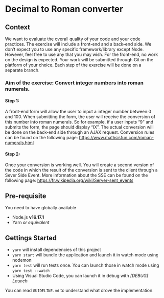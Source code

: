 # Decimal to Roman converter

## Context

We want to evaluate the overall quality of your code and your code practices.
The exercise will include a front-end and a back-end side. We don’t expect you to use any
specific framework/library except Node. However, feel free to use any that you may wish.
For the front-end, no work on the design is expected.
Your work will be submitted through Git on the platform of your choice. Each step of the
exercise will be done on a separate branch.
### Aim of the exercise: Convert integer numbers into roman numerals.

#### Step 1:
A front-end form will allow the user to input a integer number between 0 and 100. When
submitting the form, the user will receive the conversion of this number into roman numerals.
So for example, if a user inputs “9” and submits the form, the page should display “IX”.
The actual conversion will be done on the back-end side through an AJAX request.
Conversion rules can be found on the following page:
https://www.mathsisfun.com/roman-numerals.html

#### Step 2:
Once your conversion is working well. You will create a second version of the code in which
the result of the conversion is sent to the client through a Sever Side Event.
More information about the SSE can be found on the following page:
https://fr.wikipedia.org/wiki/Server-sent_events

## Pre-requisite
You need to have globally available
- Node.js **v16.17.1**
- Yarn _or equivalent_


## Gettings Started

- `yarn` will install dependencies of this project
- `yarn start` will bundle the application and launch it in watch mode using nodemon
- `yarn test` will run tests once. You can launch those in watch mode using `yarn test --watch`
- Using Visual Studio Code, you can launch it in debug with  _[DEBUG] Launch_ 


You can read `GUIDELINE.md` to understand what drove the implementation.